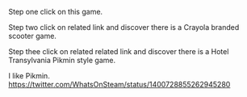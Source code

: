 Step one click on this game.

Step two click on related link and discover there is a Crayola branded scooter game.

Step thee click on related related link and discover there is a Hotel Transylvania Pikmin style game.

I like Pikmin. https://twitter.com/WhatsOnSteam/status/1400728855262945280